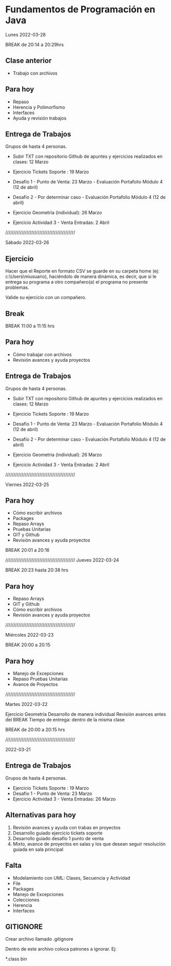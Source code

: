 Fundamentos de Programación en Java
====================================

Lunes
2022-03-28 

BREAK de 20:14 a 20:29hrs

Clase anterior
-----------------
- Trabajo con archivos 

Para hoy
----------
- Repaso 
- Herencia y Polimorfismo 
- Interfaces 
- Ayuda y revisión trabajos 

Entrega de Trabajos
---------------------
Grupos de hasta 4 personas.

- Subir TXT con repositorio Github de apuntes y ejercicios realizados en clases: 12 Marzo

- Ejercicio Tickets Soporte : 19 Marzo

- Desafío 1 - Punto de Venta: 23 Marzo - Evaluación Portafolio Módulo 4 (12 de abril)

- Desafío 2 - Por determinar caso - Evaluación Portafolio Módulo 4 (12 de abril)

- Ejercicio Geometría (individual): 26 Marzo 

- Ejercicio Actividad 3 - Venta Entradas: 2 Abril

///////////////////////////////////////////

Sábado
2022-03-26 

Ejercicio 
-----------
Hacer que el Reporte en formato CSV se guarde en su carpeta home (ej: c:\Users\miusuario), haciéndolo de manera dinámica, es decir, que si le entrega su programa a otro compañero(a) el programa no presente problemas. 

Valide su ejercicio con un compañero. 

Break
---------

BREAK 11:00 a 11:15 hrs 

Para hoy 
---------------
- Cómo trabajar con archivos
- Revisión avances y ayuda proyectos 


Entrega de Trabajos
---------------------
Grupos de hasta 4 personas.

- Subir TXT con repositorio Github de apuntes y ejercicios realizados en clases: 12 Marzo

- Ejercicio Tickets Soporte : 19 Marzo

- Desafío 1 - Punto de Venta: 23 Marzo - Evaluación Portafolio Módulo 4 (12 de abril)

- Desafío 2 - Por determinar caso - Evaluación Portafolio Módulo 4 (12 de abril)

- Ejercicio Geometría (individual): 26 Marzo 

- Ejercicio Actividad 3 - Venta Entradas: 2 Abril

///////////////////////////////////////////

Viernes
2022-03-25 

Para hoy 
---------------
- Cómo escribir archivos
- Packages 
- Repaso Arrays 
- Pruebas Unitarias 
- GIT y Github 
- Revisión avances y ayuda proyectos 

BREAK 20:01 a 20:16

///////////////////////////////////////////
Jueves
2022-03-24 

BREAK 20:23 hasta 20:38 hrs 

Para hoy 
---------------
- Repaso Arrays 
- GIT y Github 
- Cómo escribir archivos
- Revisión avances y ayuda proyectos 

///////////////////////////////////////////

Miércoles
2022-03-23

BREAK 20:00 a 20:15 

Para hoy 
---------------
- Manejo de Excepciones 
- Repaso Pruebas Unitarias 
- Avance de Proyectos 

///////////////////////////////////////////

Martes
2022-03-22

Ejercicio Geometría 
Desarrollo de manera individual
Revisión avances antes del BREAK
Tiempo de entrega: dentro de la misma clase

BREAK de 20:00 a 20:15 hrs 

///////////////////////////////////////////

2022-03-21

Entrega de Trabajos
---------------------
Grupos de hasta 4 personas.

- Ejercicio Tickets Soporte : 19 Marzo
- Desafío 1 - Punto de Venta: 23 Marzo 
- Ejercicio Actividad 3 - Venta Entradas: 26 Marzo 

Alternativas para hoy
----------------------
1. Revisión avances y ayuda con trabas en proyectos
2. Desarrollo guiado ejercicio tickets soporte
3. Desarrollo guiado desafío 1 punto de venta 
4. Mixto, avance de proyectos en salas y los que desean seguir resolución guiada en sala principal 

Falta
--------------
- Modelamiento con UML: Clases, Secuencia y Actividad 
- File
- Packages  
- Manejo de Excepciones 
- Colecciones
- Herencia
- Interfaces  

GITIGNORE
---------------
Crear archivo llamado
.gitignore

Dentro de este archivo coloca patrones a ignorar. Ej:

*.class 
bin


